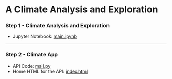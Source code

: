 # A Climate Analysis and Exploration


### Step 1 - Climate Analysis and Exploration

- Jupyter Notebook: [main.ipynb](main.ipynb)

- - -

### Step 2 - Climate App

- API Code: [mail.py](main.py)
- Home HTML for the API: [index.html](templates/index.html)

